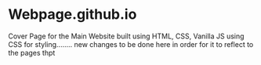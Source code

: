 # Webpage.github.io


Cover Page for the Main Website built using HTML, CSS, Vanilla JS using CSS for styling........
new changes to be done here in order for it to reflect to the pages thpt
 
